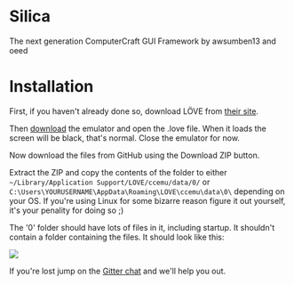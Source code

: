 # Silica
The next generation ComputerCraft GUI Framework by awsumben13 and oeed

Installation
========

First, if you haven't already done so, download LÖVE from [their site](https://love2d.org/).

Then [download](http://puu.sh/iWhZy/27bdfcb2a1.zip) the emulator and open the .love file. When it loads the screen will be black, that's normal. Close the emulator for now.

Now download the files from GitHub using the Download ZIP button.

Extract the ZIP and copy the contents of the folder to either ```~/Library/Application Support/LOVE/ccemu/data/0/``` or ```C:\Users\YOURUSERNAME\AppData\Roaming\LOVE\ccemu\data\0\``` depending on your OS. If you're using Linux for some bizarre reason figure it out yourself, it's your penality for doing so ;)

The '0' folder should have lots of files in it, including startup. It shouldn't contain a folder containing the files. It should look like this:

![](http://puu.sh/iXhS8/209686a3b1.png)

If you're lost jump on the [Gitter chat](https://gitter.im/oeed/Silica) and we'll help you out.

